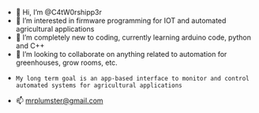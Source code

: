 - 👋 Hi, I’m @C4tW0rshipp3r
- 👀 I’m interested in firmware programming for IOT and automated agricultural applications
- 🌱 I’m completely new to coding, currently learning arduino code, python and C++ 
- 💞️ I’m looking to collaborate on anything related to automation for greenhouses, grow rooms, etc.
-     My long term goal is an app-based interface to monitor and control automated systems for agricultural applications
- 📫 mrplumster@gmail.com
